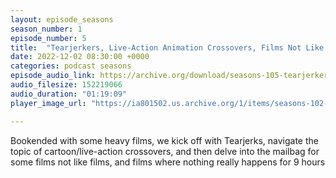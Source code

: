 ```yaml
---
layout: episode_seasons
season_number: 1
episode_number: 5
title:  "Tearjerkers, Live-Action Animation Crossovers, Films Not Like Films and Arthouse Nonsense"
date: 2022-12-02 08:30:00 +0000
categories: podcast seasons
episode_audio_link: https://archive.org/download/seasons-105-tearjerkers-live-action-animation-crossovers-films-not-like-films-and-arthouse-nonsense/Seasons%20%23105%20Tearjerkers%2C%20Live-Action%20Animation%20Crossovers%2C%20Films%20Not%20Like%20Films%20and%20Arthouse%20Nonsense.mp3
audio_filesize: 152219066
audio_duration: "01:19:09"
player_image_url: "https://ia801502.us.archive.org/1/items/seasons-102-frank-sinatra-songs-and-woman-as-weapons/2000x2000_Seasons_Podcast_Art.jpg"

---
```

Bookended with some heavy films, we kick off with Tearjerks, navigate the topic of cartoon/live-action crossovers, and then delve into the mailbag for some films not like films, and films where nothing really happens for 9 hours